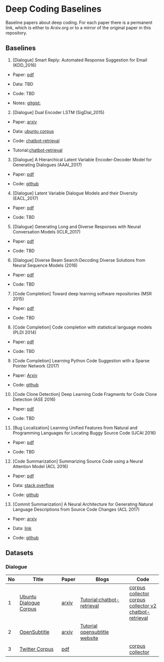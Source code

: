 # Deep Coding Baselines
Baseline papers about deep coding. For each paper there is a permanent link, which is either to Arxiv.org or to a mirror of the original paper in this repository.	


## Baselines
1. \[Dialogue\] Smart Reply: Automated Response Suggestion for Email (KDD_2016)

+ Paper: [pdf](https://github.com/DeepSE/DeepCodingBaselines/raw/master/papers/smart-reply.pdf)

+ Data: TBD

+ Code: TBD

+ Notes: [gitgist:](https://gist.github.com/shagunsodhani/da411f15b71ed6a664f9d5ac46409b42)

2. \[Dialogue\] Dual Encoder LSTM (SigDial_2015)

+ Paper: [arxiv](https://arxiv.org/abs/1506.08909)

+ Data: [ubuntu corpus](https://drive.google.com/open?id=0B_bZck-ksdkpVEtVc1R6Y01HMWM) 

+ Code: [chatbot-retrieval](https://github.com/dennybritz/chatbot-retrieval)

+ Tutorial:[chatbot-retrieval](http://www.wildml.com/2016/07/deep-learning-for-chatbots-2-retrieval-based-model-tensorflow/)

3. \[Dialogue\] A Hierarchical Latent Variable Encoder-Decoder Model for Generating Dialogues (AAAI_2017)

+ Paper: [pdf](https://github.com/DeepSE/DeepCodingBaselines/raw/master/papers/!2017AAAI-A-Hierarchical-Latent-Variable-Encoder-Decoder-Model-for-Generating-Dialogues.pdf) 

+ Code: [github](https://github.com/julianser/hed-dlg-truncated) 

4. \[Dialogue\] Latent Variable Dialogue Models and their Diversity (EACL_2017) 

+ Paper: [pdf]()

+ Code: TBD

5. \[Dialogue\] Generating Long and Diverse Responses with Neural Conversation Models (ICLR_2017)

+ Paper: [pdf]()

+ Code: TBD

6. \[Dialogue\] Diverse Beam Search:Decoding Diverse Solutions from Neural Sequence Models (2016)

+ Paper: [pdf]()

+ Code: TBD

7. \[Code Completion\] Toward deep learning software repositories (MSR 2015)

+ Paper: [pdf](http://citeseerx.ist.psu.edu/viewdoc/download?doi=10.1.1.714.5031&rep=rep1&type=pdf)

+ Code: TBD

8. \[Code Completion\] Code completion with statistical language models (PLDI 2014) 

+ Paper: [pdf](http://www.srl.inf.ethz.ch/papers/pldi14-statistical.pdf)

+ Code: TBD

9. \[Code Completion\] Learning Python Code Suggestion with a Sparse Pointer Network (2017)

+ Paper: [Arxiv](https://arxiv.org/abs/1611.08307)

+ Code: [github](https://github.com/uclmr/pycodesuggest) 


10. \[Code Clone Detection\] Deep Learning Code Fragments for Code Clone Detection (ASE 2016)

+ Paper: [pdf](http://www.cs.wm.edu/~denys/pubs/ASE'16-DeepLearningClones.pdf)

+ Code: TBD


11. \[Bug Localization\] Learning Unified Features from Natural and Programming Languages for Locating Buggy Source Code (IJCAI 2016)

+ Paper: [pdf](https://pdfs.semanticscholar.org/7848/5ab466e1a83e7965500cceab476b55d145c0.pdf)

+ Code: TBD

12. \[Code Summarization\] Summarizing Source Code using a Neural Attention Model (ACL 2016)

+ Paper: [pdf](https://www.aclweb.org/anthology/P/P16/P16-1195.pdf)

+ Data: [stack overflow](https://github.com/sriniiyer/codenn/tree/master/data/stackoverflow) 

+ Code: [github](https://github.com/sriniiyer/codenn)

13. \[Commit Summarization\] A Neural Architecture for Generating Natural Language Descriptions from Source Code Changes (ACL 2017)

+ Paper: [arxiv](https://arxiv.org/abs/1704.04856)

+ Data: [link](https://osf.io/67kyc/?view_only=ad588fe5d1a14dd795553fb4951b5bf9)

+ Code: [github](https://github.com/epochx/commitgen)



## Datasets

### Dialogue
|No|Title|Paper|Blogs|Code|
|---|---|---|---|---|
|1|[Ubuntu Dialogue Corpus](https://drive.google.com/open?id=0B_bZck-ksdkpVEtVc1R6Y01HMWM)|[arxiv](https://arxiv.org/abs/1506.08909)|[Tutorial:chatbot-retrieval](http://www.wildml.com/2016/07/deep-learning-for-chatbots-2-retrieval-based-model-tensorflow/)|[corpus collector](https://github.com/npow/ubottu)<br/> [corpus collector v2](https://github.com/rkadlec/ubuntu-ranking-dataset-creator)<br/> [chatbot-retrieval](https://github.com/dennybritz/chatbot-retrieval)|
|2|[OpenSubtitle](https://s3.amazonaws.com/opennmt-trainingdata/opensub_qa_en.tgz)|[arxiv](https://arxiv.org/pdf/1506.05869v3.pdf) | [Tutorial](http://forum.opennmt.net/t/english-chatbot-model-with-opennmt/184)<br/> [opensubtitle website](http://opus.lingfil.uu.se/OpenSubtitles.php)||
|3|[Twitter Corpus](http://homes.cs.washington.edu/~aritter/twitter_chat/)| [pdf](http://www.aclweb.org/anthology/N10-1020)|  |[corpus collector](https://github.com/bwbaugh/twitter-corpus)|







